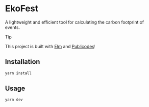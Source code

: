 # EkoFest

A lightweight and efficient tool for calculating the carbon footprint of events.

> [!TIP]
> This project is built with [Elm](https://elm-lang.org/) and
> [Publicodes](https://publi.codes/)!

## Installation

```bash
yarn install
```

## Usage

```bash
yarn dev 
```
